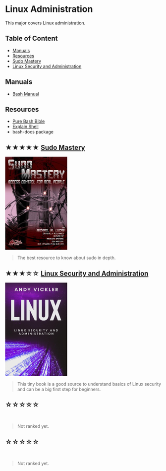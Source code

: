# Linux Administration

This major covers Linux administration.

## Table of Content

* [Manuals](#manuals)
* [Resources](#resources)
* [Sudo Mastery](#-sudo-mastery)
* [Linux Security and Administration](#-linux-security-and-administration)

## Manuals

* [Bash Manual](https://gnu.org/software/bash/manual/html_node/)

## Resources

* [Pure Bash Bible](https://github.com/dylanaraps/pure-bash-bible)
* [Explain Shell](https://explainshell.com)
* bash-docs package

## ★★★★★ [Sudo Mastery](books/9781493626205.md)
<img alt="9781493626205" src="covers/9781493626205.jpg" width="200"/>

> The best resource to know about sudo in depth.

## ★★★☆☆ [Linux Security and Administration](books/linux-security-and-administration.md)
<img alt="linux-security-and-administration" src="covers/linux-security-and-administration.jpg" width="200"/>

> This tiny book is a good source to understand basics of Linux security and can be a big first step for beginners.

## ☆☆☆☆☆ [](books/.md)
<img alt="" src="covers/.jpg" width="200"/>

> Not ranked yet.

## ☆☆☆☆☆ [](books/.md)
<img alt="" src="covers/.jpg" width="200"/>

> Not ranked yet.
